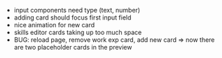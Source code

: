 - input components need type (text, number)
- adding card should focus first input field
- nice animation for new card
- skills editor cards taking up too much space
- BUG: reload page, remove work exp card, add new card => now there are two placeholder cards in the preview
